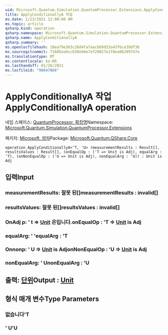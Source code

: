 ```yaml
---
uid: Microsoft.Quantum.Simulation.QuantumProcessor.Extensions.ApplyConditionallyA
title: ApplyConditionallyA 작업
ms.date: 1/23/2021 12:00:00 AM
ms.topic: article
qsharp.kind: operation
qsharp.namespace: Microsoft.Quantum.Simulation.QuantumProcessor.Extensions
qsharp.name: ApplyConditionallyA
qsharp.summary: ''
ms.openlocfilehash: 18ea79e363c28d4fa7aacb69d53a43f6ce39df36
ms.sourcegitcommit: 71605ea9cc630e84e7ef29027e1f0ea06299747e
ms.translationtype: MT
ms.contentlocale: ko-KR
ms.lasthandoff: 01/26/2021
ms.locfileid: "98847866"
---
```

# <a name="applyconditionallya-operation"></a><span data-ttu-id="f302c-102">ApplyConditionallyA 작업</span><span class="sxs-lookup"><span data-stu-id="f302c-102">ApplyConditionallyA operation</span></span>

<span data-ttu-id="f302c-103">네임 스페이스: [QuantumProcessor. 확장명](xref:Microsoft.Quantum.Simulation.QuantumProcessor.Extensions)</span><span class="sxs-lookup"><span data-stu-id="f302c-103">Namespace: [Microsoft.Quantum.Simulation.QuantumProcessor.Extensions](xref:Microsoft.Quantum.Simulation.QuantumProcessor.Extensions)</span></span>

<span data-ttu-id="f302c-104">패키지: [Microsoft. 양자](https://nuget.org/packages/Microsoft.Quantum.QSharp.Core)</span><span class="sxs-lookup"><span data-stu-id="f302c-104">Package: [Microsoft.Quantum.QSharp.Core](https://nuget.org/packages/Microsoft.Quantum.QSharp.Core)</span></span>




```qsharp
operation ApplyConditionallyA<'T, 'U> (measurementResults : Result[], resultsValues : Result[], (onEqualOp : ('T => Unit is Adj), equalArg : 'T), (onNonEqualOp : ('U => Unit is Adj), nonEqualArg : 'U)) : Unit is Adj
```


## <a name="input"></a><span data-ttu-id="f302c-105">입력</span><span class="sxs-lookup"><span data-stu-id="f302c-105">Input</span></span>

### <a name="measurementresults--__invalidresult__"></a><span data-ttu-id="f302c-106">measurementResults: __잘못 <Result> 된__[]</span><span class="sxs-lookup"><span data-stu-id="f302c-106">measurementResults : __invalid<Result>__[]</span></span>




### <a name="resultsvalues--__invalidresult__"></a><span data-ttu-id="f302c-107">resultsValues: __잘못 <Result> 된__[]</span><span class="sxs-lookup"><span data-stu-id="f302c-107">resultsValues : __invalid<Result>__[]</span></span>




### <a name="onequalop--t--unit--is-adj"></a><span data-ttu-id="f302c-108">OnAdj p: ' t => [Unit](xref:microsoft.quantum.lang-ref.unit)  은입니다.</span><span class="sxs-lookup"><span data-stu-id="f302c-108">onEqualOp : 'T => [Unit](xref:microsoft.quantum.lang-ref.unit)  is Adj</span></span>




### <a name="equalarg--t"></a><span data-ttu-id="f302c-109">equalArg: ' '</span><span class="sxs-lookup"><span data-stu-id="f302c-109">equalArg : 'T</span></span>




### <a name="onnonequalop--u--unit--is-adj"></a><span data-ttu-id="f302c-110">Onnonp: ' U => [Unit](xref:microsoft.quantum.lang-ref.unit)  is Adj</span><span class="sxs-lookup"><span data-stu-id="f302c-110">onNonEqualOp : 'U => [Unit](xref:microsoft.quantum.lang-ref.unit)  is Adj</span></span>




### <a name="nonequalarg--u"></a><span data-ttu-id="f302c-111">nonEqualArg: ' U</span><span class="sxs-lookup"><span data-stu-id="f302c-111">nonEqualArg : 'U</span></span>





## <a name="output--unit"></a><span data-ttu-id="f302c-112">출력: [단위](xref:microsoft.quantum.lang-ref.unit)</span><span class="sxs-lookup"><span data-stu-id="f302c-112">Output : [Unit](xref:microsoft.quantum.lang-ref.unit)</span></span>



## <a name="type-parameters"></a><span data-ttu-id="f302c-113">형식 매개 변수</span><span class="sxs-lookup"><span data-stu-id="f302c-113">Type Parameters</span></span>

### <a name="t"></a><span data-ttu-id="f302c-114">없습니다</span><span class="sxs-lookup"><span data-stu-id="f302c-114">'T</span></span>


### <a name="u"></a><span data-ttu-id="f302c-115">' U</span><span class="sxs-lookup"><span data-stu-id="f302c-115">'U</span></span>

